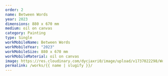 ```yaml
---
order: 2
name: Between Words
year: 2023
dimensions: 880 x 670 mm
medium: oil on canvas
category: Painting
type: Single
workMobileName: Between Words
workMobileYear: "2023"
workMobileSize: 880 x 670 mm
workMobileMaterial: oil on canvas
image: https://res.cloudinary.com/dyciaxri0/image/upload/v1737022298/Works/Archiv/Heinemann_Between_Words_2023_880x670mm_web_a8xwlv.jpg
permalink: /works/{{ name | slugify }}/
---
```

